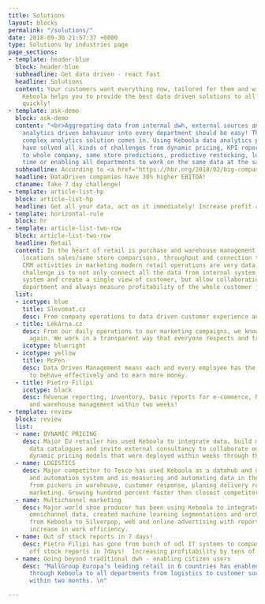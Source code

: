 ```yaml
---
title: Solutions
layout: blocks
permalink: "/solutions/"
date: 2018-09-30 21:57:37 +0000
type: Solutions by industries page
page_sections:
- template: header-blue
  block: header-blue
  subheadline: Get data driven - react fast
  headline: Solutions
  content: Your customers want everything now, tailored for them and with wow experience.
    Keboola helps you to provide the best data driven solutions to all of your departments
    quickly!
- template: ask-demo
  block: ask-demo
  content: "<br>Aggregating data from internal dwh, external sources and bringing
    analytics driven behaviour into every department should be easy! That’s when our
    complex analytics solution comes in. Using Keboola data analytics platform companies
    have solved all kinds of challenges from dynamic pricing, KPI reportings available
    to whole company, same store predictions, predictive restocking, logistic in real
    time or enabling all departments to work on the same data at the same time."
  subheadline: According to <a href="https://hbr.org/2018/02/big-companies-are-embracing-analytics-but-most-still-dont-have-a-data-driven-culture">Hbr.org</a>
  headline: DataDriven companies have 30% higher EBITDA!
  ctaname: Take 7 day challenge!
- template: article-list-hp
  block: article-list-hp
  headline: Get all your data, act on it immediately! Increase profit and market share.
- template: horizontal-rule
  block: hr
- template: article-list-two-row
  block: article-list-two-row
  headline: Retail
  content: In the heart of retail is purchase and warehouse management, through store
    locations sales/same store comparisons, throughput and connection to customized
    CRM activities in marketing modern retail operations are very data heavy. The
    challenge is to not only connect all the data from internal system, 3rd party
    system and create a single view of customer, but allow collaboration through every
    department and always measure profitability of the whole customer journey.
  list:
  - icotype: blue
    title: Slevomat.cz
    desc: From company operations to data driven customer experience and marketing.
  - title: Lékárna.cz
    desc: From our daily operations to our marketing campaigns, we know how to grow
      again. We work in a transparent way that everyone respects and trusts.
    icotype: blueright
  - icotype: yellow
    title: McPen
    desc: Data Driven Management means each and every employee has the right information
      to behave effectively and to earn more money.
  - title: Pietro Filipi
    icotype: black
    desc: Revenue reporting, inventory, basic reports for e-commerce, NPS, logistics,
      and warehouse management within two weeks!
- template: review
  block: review
  list:
  - name: DYNAMIC PRICING
    desc: Major EU retailer has used Keboola to integrate data, build metrics and
      data catalogues and invite external consultancy to collaborate on creation of
      dynamic pricing models that were deployed within weeks through the same infrastructure.
  - name: LOGISTICS
    desc: Major competitor to Tesco has used Keboola as a datahub and data analytics
      and automation system and is measuring and automating data in the whole chain
      from pickers in warehouse, customer response, planing delivery routes to multichannel
      marketing. Growing hundred percent faster then closest competitors.
  - name: Multichannel marketing
    desc: Major world shoe producer has been using Keboola to integrate all of the
      omnichannel data, created machine learning segmentations and orchestrates campaigns
      from Keboola to Silverpop, web and online advertising with reported over 20%
      increase in work efficiency.
  - name: Out of stock reports in 7 days!
    desc: Pietro Filipi has gone from bunch of odl IT systems to company wide out
      off stock reports in 7days!  Increasing profitability by tens of percent!
  - name: Going beyond traditional dwh - enabling citizen users
    desc: "MallGroup Europa’s leading retail in 6 countries has enabled analytics
      through Keboola to all departments from logistics to customer success and marketing
      within two months. \n"

---
```


